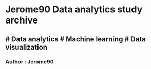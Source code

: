 # Jerome90 Data analytics study archive
##  # Data analytics # Machine learning # Data visualization
### Author : Jerome90 

